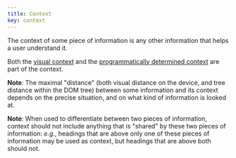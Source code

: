 ```yaml
---
title: Context
key: context
---
```


The context of some piece of information is any other information that helps a user understand it.

Both the [visual context](#visual-context) and the [programmatically determined context](#programmatically-determined-context) are part of the context.

**Note**: The maximal "distance" (both visual distance on the device, and tree distance within the DOM tree) between some information and its context depends on the precise situation, and on what kind of information is looked at.

**Note**: When used to differentiate between two pieces of information, context should not include anything that is "shared" by these two pieces of information: _e.g._, headings that are above only one of these pieces of information may be used as context, but headings that are above both should not.
